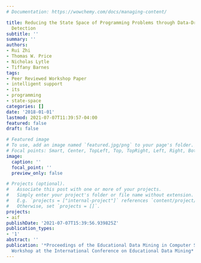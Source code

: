 ```yaml
---
# Documentation: https://wowchemy.com/docs/managing-content/

title: Reducing the State Space of Programming Problems through Data-Driven Feature
  Detection
subtitle: ''
summary: ''
authors:
- Rui Zhi
- Thomas W. Price
- Nicholas Lytle
- Tiffany Barnes
tags:
- Peer Reviewed Workshop Paper
- intelligent support
- its
- programming
- state-space
categories: []
date: '2018-01-01'
lastmod: 2021-07-07T11:39:57-04:00
featured: false
draft: false

# Featured image
# To use, add an image named `featured.jpg/png` to your page's folder.
# Focal points: Smart, Center, TopLeft, Top, TopRight, Left, Right, BottomLeft, Bottom, BottomRight.
image:
  caption: ''
  focal_point: ''
  preview_only: false

# Projects (optional).
#   Associate this post with one or more of your projects.
#   Simply enter your project's folder or file name without extension.
#   E.g. `projects = ["internal-project"]` references `content/project/deep-learning/index.md`.
#   Otherwise, set `projects = []`.
projects:
- aif
publishDate: '2021-07-07T15:39:56.939825Z'
publication_types:
- '1'
abstract: ''
publication: '*Proceedings of the Educational Data Mining in Computer Science Education
  Workshop at the International Conference on Educational Data Mining*'
---
```

